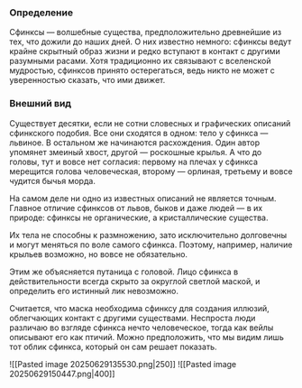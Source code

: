 ### Определение
Сфинксы — волшебные существа, предположительно древнейшие из тех, что дожили до наших дней. О них известно немного: сфинксы ведут крайне скрытный образ жизни и редко вступают в контакт с другими разумными расами. Хотя традиционно их связывают с вселенской мудростью, сфинксов принято остерегаться, ведь никто не может с уверенностью сказать, что ими движет.

### Внешний вид
Существует десятки, если не сотни словесных и графических описаний сфинкского подобия. Все они сходятся в одном: тело у сфинкса — львиное. В остальном же начинаются расхождения. Один автор упомянет змеиный хвост, другой — роскошные крылья. А что до головы, тут и вовсе нет согласия: первому на плечах у сфинкса мерещится голова человеческая, второму — орлиная, третьему и вовсе чудится бычья морда.

На самом деле ни одно из известных описаний не является точным. Главное отличие сфинксов от львов, быков и даже людей — в их природе: сфинксы не органические, а кристаллические существа.

Их тела не способны к размножению, зато исключительно долговечны и могут меняться по воле самого сфинкса. Поэтому, например, наличие крыльев возможно, но вовсе не обязательно.

Этим же объясняется путаница с головой. Лицо сфинкса в действительности всегда скрыто за округлой светлой маской, и определить его истинный лик невозможно.

Считается, что маска необходима сфинксу для создания иллюзий, облегчающих контакт с другими существами. Неспроста люди различаю во взгляде сфинкса нечто человеческое, тогда как вейлы описывают его как птичий. Можно предположить, что мы видим лишь тот облик сфинкса, который он сам решает показать.

![[Pasted image 20250629135530.png|250]] ![[Pasted image 20250629150447.png|400]] 
